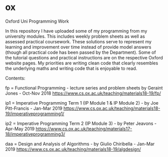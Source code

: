 # ox
Oxford Uni Programming Work

In this repository I have uploaded some of my programming from my university modules.
This includes weekly problem sheets as well as assessed practical coursework.
These solutions serve to represent my learning and improvement over time instead of provide model answers (though all practical code has been passed by the Department).
Some of the tutorial questions and practical instructions are on the respective Oxford website pages.
My priorities are writing clean code that clearly resembles the underlying maths and writing code that is enjoyable to read.

Contents:

fp = Functional Programming - lecture series and problem sheets by Geraint Jones - Oct-Nov 2018
https://www.cs.ox.ac.uk/teaching/materials18-19/fp/

ip1 = Imperative Programming Term 1 (IP Module 1 & IP Module 2) - by Joe Pitt-Francis - Jan-Mar 2019
https://www.cs.ox.ac.uk/teaching/materials18-19/imperativeprogramming1/

ip2 = Imperative Programming Term 2 (IP Module 3) - by Peter Jeavons - Apr-May 2019
https://www.cs.ox.ac.uk/teaching/materials17-18/imperativeprogramming3/

daa = Design and Analysis of Algorithms - by Giulio Chiribella - Jan-Mar 2019
https://www.cs.ox.ac.uk/teaching/materials18-19/algdesign/
